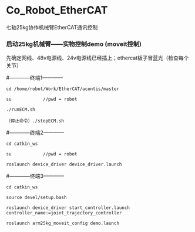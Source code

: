# Co_Robot_EtherCAT
七轴25kg协作机械臂EtherCAT通讯控制

### 启动25kg机械臂——实物控制demo (moveit控制)

先确定网线、48v电源线、24v电源线已经插上；ethercat板子冒蓝光（检查每个关节）

#————终端1————
```
cd /home/robot/Work/EtherCAT/acontis/master

su            //pwd = robot

./runECM.sh

（停止命令）./stopECM.sh
```

#————终端2————
```
cd catkin_ws

su            //pwd = robot

roslaunch device_driver device_driver.launch
```

#————终端3————
```
cd catkin_ws

source devel/setup.bash

roslaunch device_driver start_controller.launch controller_name:=joint_trajectory_controller

roslaunch arm25kg_moveit_config demo.launch
```

